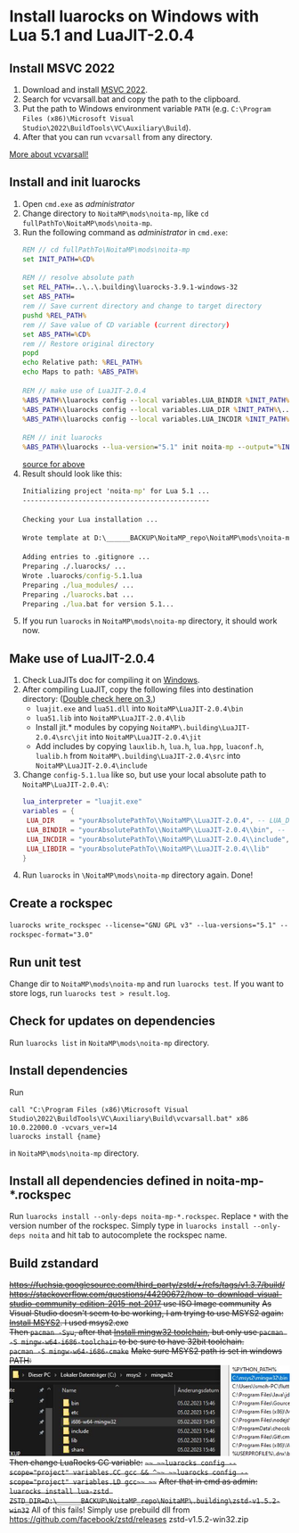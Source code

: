 # Install luarocks on Windows with Lua 5.1 and LuaJIT-2.0.4

## Install MSVC 2022
1. Download and install [MSVC 2022](https://visualstudio.microsoft.com/de/downloads/#build-tools-for-visual-studio-2022).
2. Search for vcvarsall.bat and copy the path to the clipboard.
3. Put the path to Windows environment variable `PATH` (e.g. `C:\Program Files (x86)\Microsoft Visual Studio\2022\BuildTools\VC\Auxiliary\Build`).
4. After that you can run `vcvarsall` from any directory.

[More about vcvarsall!](https://learn.microsoft.com/en-us/cpp/build/building-on-the-command-line?view=msvc-170#developer_command_file_locations)

## Install and init luarocks

1. Open `cmd.exe` as *administrator*
2. Change directory to `NoitaMP\mods\noita-mp`, like `cd fullPathTo\NoitaMP\mods\noita-mp`.
3. Run the following command as *administrator* in `cmd.exe`:
   ```cmd
   REM // cd fullPathTo\NoitaMP\mods\noita-mp
   set INIT_PATH=%CD%
   
   REM // resolve absolute path
   set REL_PATH=..\..\.building\luarocks-3.9.1-windows-32
   set ABS_PATH=
   rem // Save current directory and change to target directory
   pushd %REL_PATH%
   rem // Save value of CD variable (current directory)
   set ABS_PATH=%CD%
   rem // Restore original directory
   popd   
   echo Relative path: %REL_PATH%
   echo Maps to path: %ABS_PATH%
   
   REM // make use of LuaJIT-2.0.4  
   %ABS_PATH%\luarocks config --local variables.LUA_BINDIR %INIT_PATH%\..\..\LuaJIT-2.0.4\bin
   %ABS_PATH%\luarocks config --local variables.LUA_DIR %INIT_PATH%\..\..\LuaJIT-2.0.4
   %ABS_PATH%\luarocks config --local variables.LUA_INCDIR %INIT_PATH%\..\..\LuaJIT-2.0.4\include
   
   REM // init luarocks
   %ABS_PATH%\luarocks --lua-version="5.1" init noita-mp --output="%INIT_PATH%" --homepage="https://github.com/Ismoh/NoitaMP" --lua-versions="5.1" --license="GNU GPL v3"
   ```
   [source for above](https://stackoverflow.com/questions/1645843/resolve-absolute-path-from-relative-path-and-or-file-name)
4. Result should look like this:
   ```cmd
   Initializing project 'noita-mp' for Lua 5.1 ...
   -----------------------------------------------
   
   Checking your Lua installation ...
   
   Wrote template at D:\______BACKUP\NoitaMP_repo\NoitaMP\mods\noita-mp -- you should now edit and finish it.
   
   Adding entries to .gitignore ...
   Preparing ./.luarocks/ ...
   Wrote .luarocks/config-5.1.lua
   Preparing ./lua_modules/ ...
   Preparing ./luarocks.bat ...
   Preparing ./lua.bat for version 5.1...
   ```
5. If you run `luarocks` in `NoitaMP\mods\noita-mp` directory, it should work now.

## Make use of LuaJIT-2.0.4
1. Check LuaJITs doc for compiling it on [Windows](https://luajit.org/install.html#windows).
2. After compiling LuaJIT, copy the following files into destination directory: ([Double check here on 3.](https://gist.github.com/Egor-Skriptunoff/cb952f7eaf39b7b1bf739b818ece87cd))
   - `luajit.exe` and `lua51.dll` into `NoitaMP\LuaJIT-2.0.4\bin`
   - `lua51.lib` into `NoitaMP\LuaJIT-2.0.4\lib`
   - Install jit.* modules by copying `NoitaMP\.building\LuaJIT-2.0.4\src\jit` into `NoitaMP\LuaJIT-2.0.4\jit`
   - Add includes by copying `lauxlib.h`, `lua.h`, `lua.hpp`, `luaconf.h`, `lualib.h` from `NoitaMP\.building\LuaJIT-2.0.4\src` into `NoitaMP\LuaJIT-2.0.4\include`
3. Change `config-5.1.lua` like so, but use your local absolute path to `NoitaMP\LuaJIT-2.0.4\`:
   ```lua
   lua_interpreter = "luajit.exe"
   variables = {
    LUA_DIR    = "yourAbsolutePathTo\\NoitaMP\\LuaJIT-2.0.4", -- LUA_DIR = "C:\\msys64\\mingw32",
    LUA_BINDIR = "yourAbsolutePathTo\\NoitaMP\\LuaJIT-2.0.4\\bin", -- LUA_BINDIR = "C:\\msys64\\mingw32\\bin",
    LUA_INCDIR = "yourAbsolutePathTo\\NoitaMP\\LuaJIT-2.0.4\\include", -- LUA_INCDIR = "C:\\msys64\\mingw32/include/lua5.1",
    LUA_LIBDIR = "yourAbsolutePathTo\\NoitaMP\\LuaJIT-2.0.4\\lib"
   }
   ```
4. Run `luarocks` in `\NoitaMP\mods\noita-mp` directory again. Done!

## Create a rockspec
`luarocks write_rockspec --license="GNU GPL v3" --lua-versions="5.1" --rockspec-format="3.0"`

## Run unit test
Change dir to `NoitaMP\mods\noita-mp` and run `luarocks test`.
If you want to store logs, run `luarocks test > result.log`.

## Check for updates on dependencies
Run `luarocks list` in `NoitaMP\mods\noita-mp` directory.

## Install dependencies
Run
```
call "C:\Program Files (x86)\Microsoft Visual Studio\2022\BuildTools\VC\Auxiliary\Build\vcvarsall.bat" x86 10.0.22000.0 -vcvars_ver=14
luarocks install {name}
```
in `NoitaMP\mods\noita-mp` directory.



## Install all dependencies defined in noita-mp-*.rockspec
Run `luarocks install --only-deps noita-mp-*.rockspec`. Replace `*` with the version number of the rockspec.
Simply type in `luarocks install --only-deps noita` and hit tab to autocomplete the rockspec name.


## Build zstandard
~~https://fuchsia.googlesource.com/third_party/zstd/+/refs/tags/v1.3.7/build/~~
~~https://stackoverflow.com/questions/44290672/how-to-download-visual-studio-community-edition-2015-not-2017 use ISO Image community~~
~~As Visual Studio doesn't seem to be working, I am trying to use MSYS2 again:~~\
~~[Install MSYS2](https://www.msys2.org/). I used msys2.exe~~\
~~Then `pacman -Syu`, after that [Install mingw32 toolchain](https://docs.epics-controls.org/projects/how-tos/en/latest/getting-started/installation-windows-msys2.html), but only use `pacman -S mingw-w64-i686-toolchain` to be sure to have 32bit toolchain.~~\
~~`pacman -S mingw-w64-i686-cmake`~~
~~Make sure MSYS2 path is set in windows PATH:~~\
~~![system-path-variable.JPG](../miscs/.building/system-path-variable.JPG)~~\
~~Then change LuaRocks CC variable:~~
~~```~~
~~luarocks config --scope="project" variables.CC gcc && ^~~
~~luarocks config --scope="project" variables.LD gcc~~
~~```~~
~~After that in cmd as admin:~~\
~~`luarocks install lua-zstd ZSTD_DIR=D:\______BACKUP\NoitaMP_repo\NoitaMP\.building\zstd-v1.5.2-win32`~~
All of this fails! Simply use prebuild dll from https://github.com/facebook/zstd/releases zstd-v1.5.2-win32.zip




